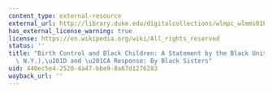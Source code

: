 ```yaml
---
content_type: external-resource
external_url: http://library.duke.edu/digitalcollections/wlmpc_wlmms01008/
has_external_license_warning: true
license: https://en.wikipedia.org/wiki/All_rights_reserved
status: ''
title: "Birth Control and Black Children: A Statement by the Black Unity (Peekskill,\
  \ N.Y.),\u201D and \u201CA Response: By Black Sisters"
uid: 440ec5e4-2520-4a47-bbe9-8a67d1276283
wayback_url: ''
---
```

